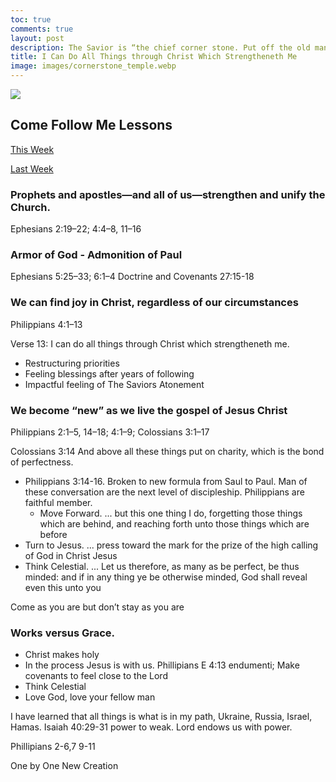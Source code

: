 ```yaml
---
toc: true
comments: true
layout: post
description: The Savior is “the chief corner stone. Put off the old man” and “put on the new man” through Jesus Christ.
title: I Can Do All Things through Christ Which Strengtheneth Me
image: images/cornerstone_temple.webp
---
```


![]({{site.baseurl}}/images/cornerstone_temple.webp)

## Come Follow Me Lessons

[This Week](https://www.churchofjesuschrist.org/study/manual/come-follow-me-for-sunday-school-new-testament-2023/42?lang=eng)

[Last Week](https://www.churchofjesuschrist.org/study/manual/come-follow-me-for-sunday-school-new-testament-2023/41?lang=eng)


### Prophets and apostles—and all of us—strengthen and unify the Church.

Ephesians 2:19–22; 4:4–8, 11–16

### Armor of God - Admonition of Paul

Ephesians 5:25–33; 6:1–4
Doctrine and Covenants 27:15-18

### We can find joy in Christ, regardless of our circumstances

Philippians 4:1–13

Verse 13: I can do all things through Christ which strengtheneth me.

- Restructuring priorities
- Feeling blessings after years of following
- Impactful feeling of The Saviors Atonement

### We become “new” as we live the gospel of Jesus Christ

Philippians 2:1–5, 14–18; 4:1–9; Colossians 3:1–17

Colossians 3:14 And above all these things put on charity, which is the bond of perfectness.

- Philippians 3:14-16. Broken to new formula from Saul to Paul.  Man of these conversation are the next level of discipleship.  Philippians are faithful member.
  - Move Forward.   ... but this one thing I do, forgetting those things which are behind, and reaching forth unto those things which are before
- Turn to Jesus.  ...  press toward the mark for the prize of the high calling of God in Christ Jesus
- Think Celestial. ... Let us therefore, as many as be perfect, be thus minded: and if in any thing ye be otherwise minded, God shall reveal even this unto you

Come as you are but don’t stay as you are

### Works versus Grace.

- Christ makes holy
- In the process Jesus is with us. Phillipians E 4:13 endumenti; Make covenants to feel close to the Lord
- Think Celestial
- Love God, love your fellow man


I have learned that all things is what is in my path, Ukraine, Russia, Israel, Hamas.  Isaiah 40:29-31 power to weak.  Lord endows us with power.

Phillipians 2-6,7 9-11


One by One
New Creation

